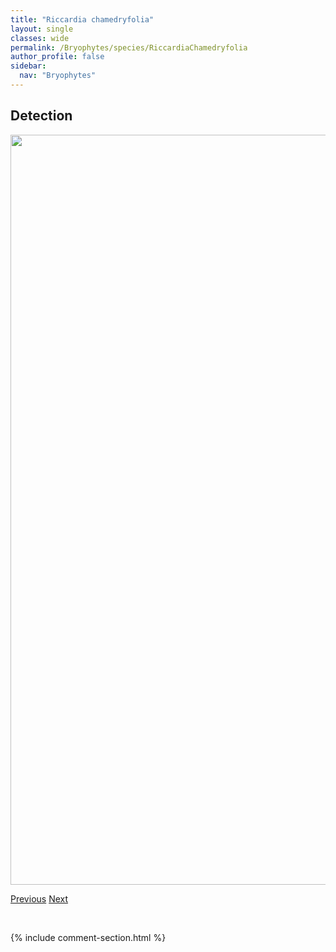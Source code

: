 ```yaml
---
title: "Riccardia chamedryfolia"
layout: single
classes: wide
permalink: /Bryophytes/species/RiccardiaChamedryfolia
author_profile: false
sidebar:
  nav: "Bryophytes"
---
```


<h2>Detection</h2>

<a href="https://drive.google.com/uc?export=view&id=1AL1MwhUgKLbHlprsnq9Jjlq1Uy2m5MO9">
<img src="https://drive.google.com/uc?export=view&id=1AL1MwhUgKLbHlprsnq9Jjlq1Uy2m5MO9" height = "1200" width = "800">
</a>


<a href="/DevelopmentWebsite/Bryophytes/species/RhytidiumRugosum" class="pagination--pager" title="Rhytidium rugosum">Previous</a> <a href="/DevelopmentWebsite/Bryophytes/species/RiccardiaLatifrons" class="pagination--pager" title="Riccardia latifrons">Next</a>

<p>&nbsp;</p>

{% include comment-section.html %}
